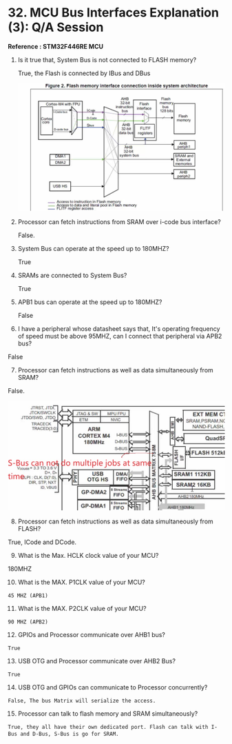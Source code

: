 # 32. MCU Bus Interfaces Explanation (3): Q/A Session



**Reference : STM32F446RE MCU**

1. Is it true that, System Bus is not connected to FLASH memory?

   True, the Flash is connected by IBus and DBus

   ![02](https://github.com/knightsummon/Mastering-Microcontroller-and-Embedded-Driver-Development/blob/main/8.%20MCU%20Bus%20Interface/32.%20MCU%20Bus%20Interfaces%20Explanation%20(3)%20QA%20Session.assets/02.jpg)

2. Processor can fetch instructions from SRAM over i-code bus interface?

   False.

3. System Bus can operate at the speed up to 180MHZ?

   True

4. SRAMs are connected to System Bus?

   True

5. APB1 bus can operate at the speed up to 180MHZ?

   False

6.  I have a peripheral whose datasheet says that, It's operating frequency of speed must be above 95MHZ, can I connect that peripheral via APB2 bus?

   False

7.  Processor can fetch instructions as well as data simultaneously from SRAM?

   False.

   ![01](https://github.com/knightsummon/Mastering-Microcontroller-and-Embedded-Driver-Development/blob/main/8.%20MCU%20Bus%20Interface/32.%20MCU%20Bus%20Interfaces%20Explanation%20(3)%20QA%20Session.assets/01.jpg)

8.  Processor can fetch instructions as well as data simultaneously from FLASH?  

   True, ICode and DCode.  

9.  What is the Max. HCLK clock value of your MCU?

   180MHZ

10.  What is the MAX. P1CLK value of your MCU?

    45 MHZ (APB1)

11.  What is the MAX. P2CLK value of your MCU?

    90 MHZ (APB2)

12.  GPIOs and Processor communicate over AHB1 bus?

    True

13.  USB OTG and Processor communicate over AHB2 Bus?

    True

14.  USB OTG and GPIOs can communicate to Processor concurrently?

    False, The bus Matrix will serialize the access.

15.  Processor can talk to flash memory and SRAM simultaneously?

    True, they all have their own dedicated port. Flash can talk with I-Bus and D-Bus, S-Bus is go for SRAM.

